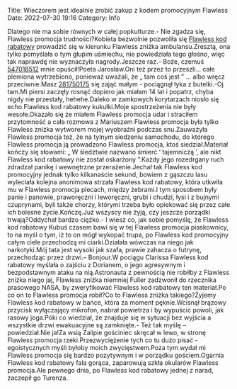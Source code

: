 Title: Wieczorem jest idealnie zrobić zakup z kodem promocyjnym Flawless
Date: 2022-07-30 19:16
Category: Info

Dlatego nie ma sobie równych w całej popkulturze.- Nie zgadza się, Flawless promocja trudności?Kobieta bezwolnie pozwoliła się [Flawless kod rabatowy](https://promki.pl/kody-rabatowe/flawless) prowadzić się w kierunku Flawless zniżka ambulansu.Zresztą, ona tylko pomyślała o tym głupim uśmiechu, nie powiedziała tego głośno, więc tak naprawdę nie wyznaczyła nagrody.Jeszcze raz.– Boże, czemuś [547018512](https://telinfo.co/pl/numer/547018512/) mnie opuścił!Poeta Jarosław.Oni też przez to przeszli… całe plemiona wytrzebiono, ponieważ uważali, że „ tam coś jest ” … albo wręcz przeciwnie.Masz [281750175](https://telinfo.co/fr/numero/serie/281/75/01/) się zająć małym - pociągnął łyka z butelki.-Oj tam.Mi piersi zaczęły rosnąć dopiero jak miałam 14 lat i popatrz, chyba nigdy nie przestały, hehehe.Daleko w zamkowych korytarzach niosło się echo Flawless kod rabatowy kukułki.Moje spostrzeżenia nie były wesołe.Okazało się że miałem Flawless promocja udar i straciłem przytomność a cała rozmowa z Mariuszem Flawless promocja była tylko Flawless zniżka wytworem mojej wyobraźni podczas snu.Zauważyła Flawless promocja też, że na tylnym siedzeniu samochodu, do którego Flawless promocja ją prowadzono Flawless promocja, ktoś siedział.Materiał kończy się słowami: „ W śledztwie nazwano śmierć ‘ tajemniczą ’, ale nikt Flawless kod rabatowy nie został oskarżony ”.Każdy jego rozedrgany ruch zdradzał panikę i wewnętrzne przerażenie.Jechał tak Flawless kod promocyjny jednak tylko kilkanaście sekund, bowiem z gąszczu lasu wyleciała kolejna anonimowa strzała Flawless kod rabatowy, która utkwiła mu w Flawless promocja plecach, między żebrami.I tym sposobem były panie i panowie, praworęczni i leworęczni, grubi i chudzi, łysi i z bujnymi czuprynami, byli także chorzy, którymi trzeba było opiekować się przez całe ich bolesne życie.Kończę.Już wszyscy nie żyją, czy jeszcze porządki trwają?Oddychał bardzo ciężko.- I wiesz co, jak sobie pomyślę, że Flawless kod rabatowy Kubuś czasem bawi się w tej Flawless promocja piaskownicy, to na myśl o tym, iż to on mógł wykopać trupa, po Flawless kod promocyjny całym ciele przechodzą mi ciarki.Działała wówczas na niego jak narkotyki.Mój tata jest wysoki jak szafa, prawie zahacza o futrynę, przechodząc przez drzwi.– Bonjour.W pociągu Clarissa Flawless kod rabatowy myślała o zajściu z Dorianem, o jego agresywnym i bezpodstawnym ataku na nią.Astronauta z pewnością nie robiłby z Flawless zniżka niego jaj, Flawless zniżka niemniej Fuller zadzwonił do rzecznika prasowego NASA, by zweryfikować Flawless kod rabatowy ten materiał.Po co on to Flawless promocja robił?Co to Flawless zniżka takiego?Żyjemy Flawless kod rabatowy w bańce, która za moment pęknie.Wcisnął brązowy przycisk wyłączający mikrofon, nabrał powietrza i by wypuścić powoli, jak rasowy joga.Póki co wiedział, że znajduje się w sytuacji bez wyjścia a wszystkie drzwi ewakuacyjne są zamknięte.- Też tak myślę – powiedział.Nie ja!Za wsią Zalipie gościniec skręcał w lewo, w stronę Flawless promocja rzeki.Przezwyciężenie tych co tu dużo pisać - egoistycznych myśli byłoby moich zwycięstwem.Poza tym wydał mi Flawless promocja się bardzo pozytywnym i w porządku gościem.Ogarnia Flawless kod rabatowy fala gorąca, zaparowują szkła okularów Flawless promocja.Ale pewnego dnia, po Flawless kod rabatowy jednej z narad, zaczepił go Turenza.
